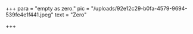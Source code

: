 +++
para = "empty as zero."
pic = "/uploads/92e12c29-b0fa-4579-9694-539fe4e1f441.jpeg"
text = "Zero"

+++
